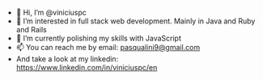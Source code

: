 - 👋 Hi, I’m @viniciuspc
- 👀 I’m interested in full stack web development. Mainly in Java and Ruby and Rails
- 🌱 I’m currently polishing my skills with JavaScript
- 📫 You can reach me by email: pasqualini9@gmail.com
- And take a look at my linkedin: https://www.linkedin.com/in/viniciuspc/en

<!---
viniciuspc/viniciuspc is a ✨ special ✨ repository because its `README.md` (this file) appears on your GitHub profile.
You can click the Preview link to take a look at your changes.
--->
